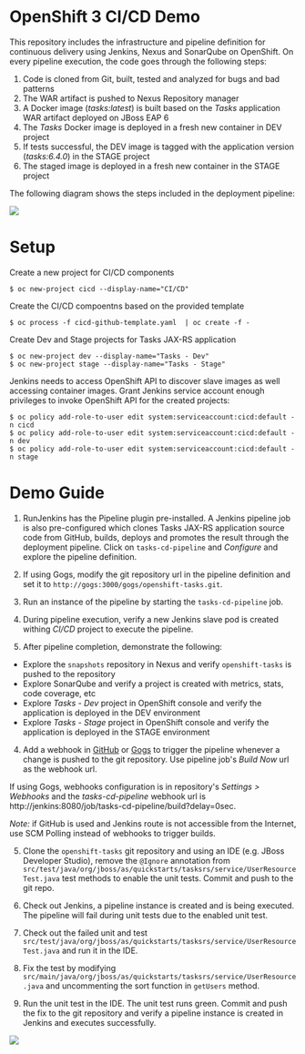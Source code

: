 # OpenShift 3 CI/CD Demo

This repository includes the infrastructure and pipeline definition for continuous delivery using Jenkins, Nexus and SonarQube on OpenShift. On every pipeline execution, the code goes through the following steps:

1. Code is cloned from Git, built, tested and analyzed for bugs and bad patterns
2. The WAR artifact is pushed to Nexus Repository manager
3. A Docker image (_tasks:latest_) is built based on the _Tasks_ application WAR artifact deployed on JBoss EAP 6
4. The _Tasks_ Docker image is deployed in a fresh new container in DEV project
5. If tests successful, the DEV image is tagged with the application version (_tasks:6.4.0_) in the STAGE project
6. The staged image is deployed in a fresh new container in the STAGE project

The following diagram shows the steps included in the deployment pipeline:

![](images/pipeline.png)

# Setup

Create a new project for CI/CD components

  ```
  $ oc new-project cicd --display-name="CI/CD"
  ```

Create the CI/CD compoentns based on the provided template

  ```
  $ oc process -f cicd-github-template.yaml  | oc create -f -
  ```

Create Dev and Stage projects for Tasks JAX-RS application

  ```
  $ oc new-project dev --display-name="Tasks - Dev"
  $ oc new-project stage --display-name="Tasks - Stage"
  ```

Jenkins needs to access OpenShift API to discover slave images as well accessing container images. Grant Jenkins service account enough privileges to invoke OpenShift API for the created projects:

  ```
  $ oc policy add-role-to-user edit system:serviceaccount:cicd:default -n cicd
  $ oc policy add-role-to-user edit system:serviceaccount:cicd:default -n dev
  $ oc policy add-role-to-user edit system:serviceaccount:cicd:default -n stage
  ```

# Demo Guide

1. RunJenkins has the Pipeline plugin pre-installed. A Jenkins pipeline job is also pre-configured which clones Tasks JAX-RS application source code from GitHub, builds, deploys and promotes the result through the deployment pipeline. Click on ```tasks-cd-pipeline``` and _Configure_ and explore the pipeline definition.

2. If using Gogs, modify the git repository url in the pipeline definition and set it to ```http://gogs:3000/gogs/openshift-tasks.git```.

2. Run an instance of the pipeline by starting the ```tasks-cd-pipeline``` job.

2. During pipeline execution, verify a new Jenkins slave pod is created withing _CI/CD_ project to execute the pipeline.

3. After pipeline completion, demonstrate the following:
  * Explore the ```snapshots``` repository in Nexus and verify ```openshift-tasks``` is pushed to the repository
  * Explore SonarQube and verify a project is created with metrics, stats, code coverage, etc
  * Explore _Tasks - Dev_ project in OpenShift console and verify the application is deployed in the DEV environment
  * Explore _Tasks - Stage_ project in OpenShift console and verify the application is deployed in the STAGE environment  

4. Add a webhook in [GitHub](https://developer.github.com/webhooks/creating/#setting-up-a-webhook) or [Gogs](https://gogs.io/docs/features/webhook) to trigger the pipeline whenever a change is pushed to the git repository. Use pipeline job's _Build Now_ url as the webhook url.

  If using Gogs, webhooks configuration is in repository's _Settings &gt; Webhooks_ and the _tasks-cd-pipeline_ webhook url is http://jenkins:8080/job/tasks-cd-pipeline/build?delay=0sec.

  _Note:_ if GitHub is used and Jenkins route is not accessible from the Internet, use SCM Polling instead of webhooks to trigger builds.

5. Clone the ```openshift-tasks``` git repository and using an IDE (e.g. JBoss Developer Studio), remove the ```@Ignore``` annotation from ```src/test/java/org/jboss/as/quickstarts/tasksrs/service/UserResourceTest.java``` test methods to enable the unit tests. Commit and push to the git repo.

6. Check out Jenkins, a pipeline instance is created and is being executed. The pipeline will fail during unit tests due to the enabled unit test.

7. Check out the failed unit and test ```src/test/java/org/jboss/as/quickstarts/tasksrs/service/UserResourceTest.java``` and run it in the IDE.

8. Fix the test by modifying ```src/main/java/org/jboss/as/quickstarts/tasksrs/service/UserResource.java``` and uncommenting the sort function in ```getUsers``` method.

9. Run the unit test in the IDE. The unit test runs green. Commit and push the fix to the git repository and verify a pipeline instance is created in Jenkins and executes successfully.

![](https://github.com/OpenShiftDemos/openshift-cd-demo/blob/openshift-3.2/images/jenkins-pipeline.png)

